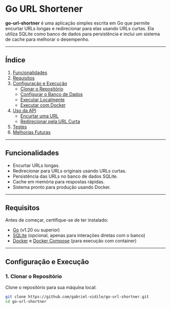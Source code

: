 # Go URL Shortener

**go-url-shortner** é uma aplicação simples escrita em Go que permite encurtar URLs longas e redirecionar para elas usando URLs curtas. Ela utiliza SQLite como banco de dados para persistência e inclui um sistema de cache para melhorar o desempenho.

---

## **Índice**
1. [Funcionalidades](#funcionalidades)
2. [Requisitos](#requisitos)
3. [Configuração e Execução](#configuração-e-execução)
   - [Clonar o Repositório](#1-clonar-o-repositório)
   - [Configurar o Banco de Dados](#2-configurar-o-banco-de-dados)
   - [Executar Localmente](#3-executar-localmente)
   - [Executar com Docker](#4-executar-com-docker)
4. [Uso da API](#uso-da-api)
   - [Encurtar uma URL](#encurtar-uma-url)
   - [Redirecionar pela URL Curta](#redirecionar-pela-url-curta)
5. [Testes](#testes)
6. [Melhorias Futuras](#melhorias-futuras)

---

## **Funcionalidades**

- Encurtar URLs longas.
- Redirecionar para URLs originais usando URLs curtas.
- Persistência das URLs no banco de dados SQLite.
- Cache em memória para respostas rápidas.
- Sistema pronto para produção usando Docker.

---

## **Requisitos**

Antes de começar, certifique-se de ter instalado:

- [Go](https://go.dev/dl/) (v1.20 ou superior)
- [SQLite](https://www.sqlite.org/download.html) (opcional, apenas para interações diretas com o banco)
- [Docker](https://www.docker.com/) e [Docker Compose](https://docs.docker.com/compose/) (para execução com container)

---

## **Configuração e Execução**

### **1. Clonar o Repositório**

Clone o repositório para sua máquina local:
```bash
git clone https://github.com/gabriel-vidile/go-url-shortner.git
cd go-url-shortner
